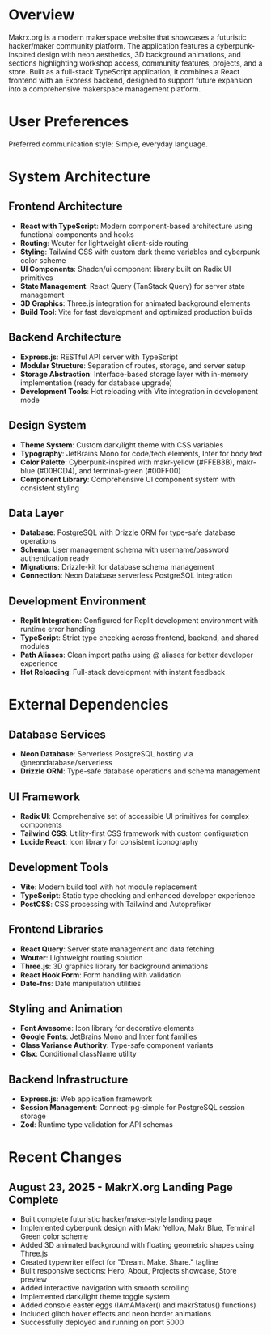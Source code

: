 # Overview

Makrx.org is a modern makerspace website that showcases a futuristic hacker/maker community platform. The application features a cyberpunk-inspired design with neon aesthetics, 3D background animations, and sections highlighting workshop access, community features, projects, and a store. Built as a full-stack TypeScript application, it combines a React frontend with an Express backend, designed to support future expansion into a comprehensive makerspace management platform.

# User Preferences

Preferred communication style: Simple, everyday language.

# System Architecture

## Frontend Architecture
- **React with TypeScript**: Modern component-based architecture using functional components and hooks
- **Routing**: Wouter for lightweight client-side routing
- **Styling**: Tailwind CSS with custom dark theme variables and cyberpunk color scheme
- **UI Components**: Shadcn/ui component library built on Radix UI primitives
- **State Management**: React Query (TanStack Query) for server state management
- **3D Graphics**: Three.js integration for animated background elements
- **Build Tool**: Vite for fast development and optimized production builds

## Backend Architecture
- **Express.js**: RESTful API server with TypeScript
- **Modular Structure**: Separation of routes, storage, and server setup
- **Storage Abstraction**: Interface-based storage layer with in-memory implementation (ready for database upgrade)
- **Development Tools**: Hot reloading with Vite integration in development mode

## Design System
- **Theme System**: Custom dark/light theme with CSS variables
- **Typography**: JetBrains Mono for code/tech elements, Inter for body text
- **Color Palette**: Cyberpunk-inspired with makr-yellow (#FFEB3B), makr-blue (#00BCD4), and terminal-green (#00FF00)
- **Component Library**: Comprehensive UI component system with consistent styling

## Data Layer
- **Database**: PostgreSQL with Drizzle ORM for type-safe database operations
- **Schema**: User management schema with username/password authentication ready
- **Migrations**: Drizzle-kit for database schema management
- **Connection**: Neon Database serverless PostgreSQL integration

## Development Environment
- **Replit Integration**: Configured for Replit development environment with runtime error handling
- **TypeScript**: Strict type checking across frontend, backend, and shared modules
- **Path Aliases**: Clean import paths using @ aliases for better developer experience
- **Hot Reloading**: Full-stack development with instant feedback

# External Dependencies

## Database Services
- **Neon Database**: Serverless PostgreSQL hosting via @neondatabase/serverless
- **Drizzle ORM**: Type-safe database operations and schema management

## UI Framework
- **Radix UI**: Comprehensive set of accessible UI primitives for complex components
- **Tailwind CSS**: Utility-first CSS framework with custom configuration
- **Lucide React**: Icon library for consistent iconography

## Development Tools
- **Vite**: Modern build tool with hot module replacement
- **TypeScript**: Static type checking and enhanced developer experience
- **PostCSS**: CSS processing with Tailwind and Autoprefixer

## Frontend Libraries
- **React Query**: Server state management and data fetching
- **Wouter**: Lightweight routing solution
- **Three.js**: 3D graphics library for background animations
- **React Hook Form**: Form handling with validation
- **Date-fns**: Date manipulation utilities

## Styling and Animation
- **Font Awesome**: Icon library for decorative elements
- **Google Fonts**: JetBrains Mono and Inter font families
- **Class Variance Authority**: Type-safe component variants
- **Clsx**: Conditional className utility

## Backend Infrastructure
- **Express.js**: Web application framework
- **Session Management**: Connect-pg-simple for PostgreSQL session storage
- **Zod**: Runtime type validation for API schemas

# Recent Changes

## August 23, 2025 - MakrX.org Landing Page Complete
- Built complete futuristic hacker/maker-style landing page
- Implemented cyberpunk design with Makr Yellow, Makr Blue, Terminal Green color scheme
- Added 3D animated background with floating geometric shapes using Three.js
- Created typewriter effect for "Dream. Make. Share." tagline
- Built responsive sections: Hero, About, Projects showcase, Store preview
- Added interactive navigation with smooth scrolling
- Implemented dark/light theme toggle system
- Added console easter eggs (IAmAMaker() and makrStatus() functions)
- Included glitch hover effects and neon border animations
- Successfully deployed and running on port 5000